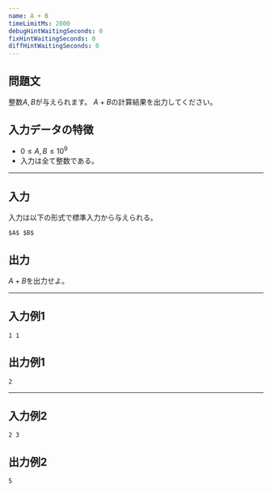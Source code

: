 ```yaml
---
name: A + B
timeLimitMs: 2000
debugHintWaitingSeconds: 0
fixHintWaitingSeconds: 0
diffHintWaitingSeconds: 0
---
```


## 問題文

整数$A,B$が与えられます。
$A+B$の計算結果を出力してください。

## 入力データの特徴

- $0 \leq A,B \leq 10^9$
- 入力は全て整数である。

---

## 入力

入力は以下の形式で標準入力から与えられる。

```
$A$ $B$
```

## 出力

$A+B$を出力せよ。

---

## 入力例1

```
1 1
```

## 出力例1

```
2
```

---

## 入力例2

```
2 3
```

## 出力例2

```
5
```
